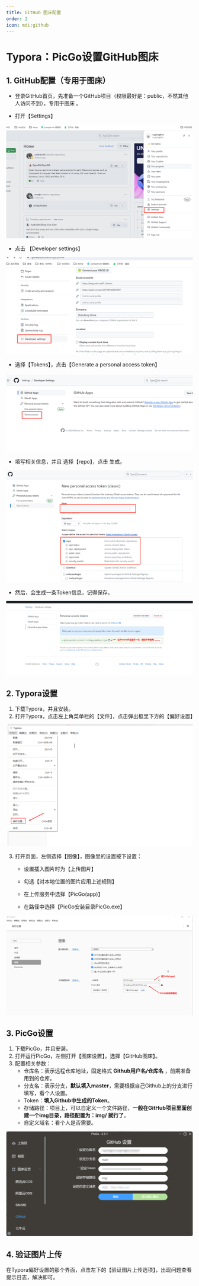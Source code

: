```yaml
---
title: GitHub 图床配置
order: 2
icon: mdi:github
---
```


# Typora：PicGo设置GitHub图床

## 1. GitHub配置（专用于图床）

- 登录GitHub首页，先准备一个GitHub项目（权限最好是：public，不然其他人访问不到），专用于图床 。

- 打开【Settings】

![image-20240813101253670](https://raw.githubusercontent.com/xupengboo/xupengboo-picture/main/img/image-20240813101253670.png)

- 点击 【Developer settings】

![image-20240813101334301](https://raw.githubusercontent.com/xupengboo/xupengboo-picture/main/img/image-20240813101334301.png)

- 选择【Tokens】，点击【Generate a personal access token】

![image-20240813101440859](https://raw.githubusercontent.com/xupengboo/xupengboo-picture/main/img/image-20240813101440859.png)

- 填写相关信息，并且 选择【repo】，点击 生成。

![image-20240813101649572](https://raw.githubusercontent.com/xupengboo/xupengboo-picture/main/img/image-20240813101649572.png)

- 然后，会生成一条Token信息，记得保存。

![image-20240813101750688](https://raw.githubusercontent.com/xupengboo/xupengboo-picture/main/img/image-20240813101750688.png)

## 2. Typora设置

1. 下载Typora，并且安装。
2. 打开Typora，点击左上角菜单栏的【文件】，点击弹出框里下方的【偏好设置】

![image-20240813102029856](https://raw.githubusercontent.com/xupengboo/xupengboo-picture/main/img/image-20240813102029856.png)

3. 打开页面，左侧选择【图像】，图像里的设置按下设置：

   - 设置插入图片时为【上传图片】

   - 勾选【对本地位置的图片应用上述规则】
   - 在上传服务中选择【PicGo(app)】
   - 在路径中选择【PicGo安装目录PicGo.exe】

![image-20240813102115620](https://raw.githubusercontent.com/xupengboo/xupengboo-picture/main/img/image-20240813102115620.png)



## 3. PicGo设置

1. 下载PicGo，并且安装。
2. 打开运行PicGo，左侧打开【图床设置】，选择【GitHub图床】。
3. 配置相关参数：
   - 仓库名：表示远程仓库地址，固定格式 **Github用户名/仓库名** ，前期准备用到的仓库。
   - 分支名：表示分支，**默认填入master**，需要根据自己Github上的分支进行填写，看个人设置。
   - Token：**填入Github中生成的Token**。
   - 存储路径：项目上，可以自定义一个文件路径，**一般在GitHub项目里面创建一个img目录，路径配置为：img/ 就行了**。
   - 自定义域名：看个人是否需要。

![image-20240813103255473](https://raw.githubusercontent.com/xupengboo/xupengboo-picture/main/img/image-20240813103255473.png)

## 4. 验证图片上传

在Typora偏好设置的那个界面，点击左下的【验证图片上传选项】，出现问题查看提示日志，解决即可。

